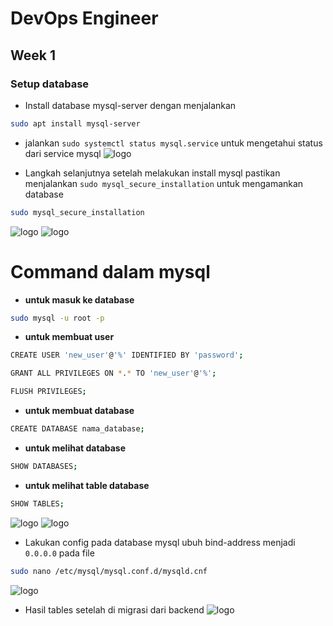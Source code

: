 # DevOps Engineer
## Week 1
### Setup database

* Install database mysql-server dengan menjalankan
```sh
sudo apt install mysql-server
```
- jalankan `sudo systemctl status mysql.service` untuk mengetahui status dari service mysql
 ![logo](https://raw.githubusercontent.com/DevOps-Engineer/main/week-1/asset/db1.png)

 * Langkah selanjutnya setelah melakukan install mysql pastikan menjalankan `sudo mysql_secure_installation` untuk mengamankan database
 ```sh
sudo mysql_secure_installation
```
 ![logo](https://raw.githubusercontent.com/DevOps-Engineer/main/week-1/asset/db2.png)
 ![logo](https://raw.githubusercontent.com/DevOps-Engineer/main/week-1/asset/db3.png)

 # Command dalam mysql
 * **untuk masuk ke database**
 ```sh
 sudo mysql -u root -p
 ```
 * **untuk membuat user**
  ```sh
CREATE USER 'new_user'@'%' IDENTIFIED BY 'password';
```
  ```sh
GRANT ALL PRIVILEGES ON *.* TO 'new_user'@'%';
```
```sh
FLUSH PRIVILEGES;
```
* **untuk membuat database**
```sh
CREATE DATABASE nama_database;
```
* **untuk melihat database**
```sh
SHOW DATABASES;
```
* **untuk melihat table database**
```sh
SHOW TABLES;
```
 ![logo](https://raw.githubusercontent.com/DevOps-Engineer/main/week-1/asset/db3.png)
 ![logo](https://raw.githubusercontent.com/DevOps-Engineer/main/week-1/asset/db4.png)

 * Lakukan config pada database mysql ubuh bind-address menjadi `0.0.0.0` pada file
 ```sh
 sudo nano /etc/mysql/mysql.conf.d/mysqld.cnf
 ```
  ![logo](https://raw.githubusercontent.com/DevOps-Engineer/main/week-1/asset/db5.png)


 * Hasil tables setelah di migrasi dari backend
  ![logo](https://raw.githubusercontent.com/DevOps-Engineer/main/week-1/asset/db6.png)


